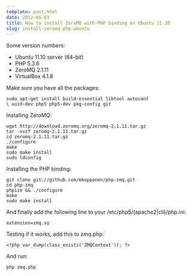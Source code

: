 ```yaml
---
template: post.html
date: 2012-05-03
title: How to install ZeroMQ with PHP binding on Ubuntu 11.10
slug: install-zeromq-php-ubuntu
---
```


Some version numbers:

* Ubuntu 11.10 server (64-bit)
* PHP 5.3.6
* ZeroMQ 2.1.11
* VirtualBox 4.1.8

Make sure you have all the packages:

    sudo apt-get install build-essential libtool autoconf 
    \ uuid-dev php5 php5-dev pkg-config git

Installing ZeroMQ:

    wget http://download.zeromq.org/zeromq-2.1.11.tar.gz 
    tar -xvzf zeromq-2.1.11.tar.gz
    cd zeromq-2.1.11.tar.gz
    ./configure
    make
    sudo make install
    sudo ldconfig

Installing the PHP binding:

    git clone git://github.com/mkoppanen/php-zmq.git
    cd php-zmq
    phpize && ./configure
    make
    sudo make install

And finally add the following line to your /etc/php5/(apache2|cli)/php.ini:

    extension=zmq.so

Testing if it works, add this to zmq.php:

    <?php var_dump(class_exists('ZMQContext')); ?>

And run:

    php zmq.php
